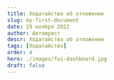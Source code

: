 ```yaml
---
title: Ходатайство об отложении
slug: my-first-document
date: 19 ноября 2022
author: Автоюрист
descr: Ходатайство об отложении
tags: [Ходатайство]
order: 4
hero: ./images/foi-dashboard.jpg
draft: false
---
```


